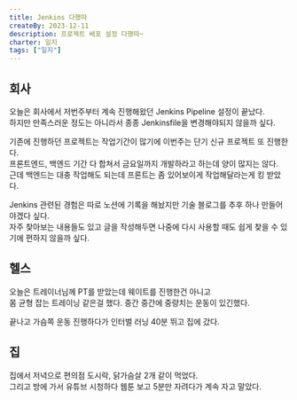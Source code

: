 ```yaml
---
title: Jenkins 다했따
createBy: 2023-12-11
description: 프로젝트 배포 설정 다했따~
charter: 일지
tags: ["일지"]
---
```


## 회사

오늘은 회사에서 저번주부터 계속 진행해왔던 Jenkins Pipeline 설정이 끝났다.  
하지만 만족스러운 정도는 아니라서 종종 Jenkinsfile을 변경해야되지 않을까 싶다.

기존에 진행하던 프로젝트는 작업기간이 많기에 이번주는 단기 신규 프로젝트 또 진행한다.  
프론트엔드, 백엔드 기간 다 합쳐서 금요일까지 개발하라고 하는데 양이 많지는 않다.  
근데 백엔드는 대충 작업해도 되는데 프론트는 좀 있어보이게 작업해달라는게 킹 받았다.

Jenkins 관련된 경험은 따로 노션에 기록을 해놨지만 기술 블로그를 추후 하나 만들어야겠다 싶다.  
자주 찾아보는 내용들도 있고 글을 작성해두면 나중에 다시 사용할 때도 쉽게 찾을 수 있기에 편하지 않을까 싶다.

## 헬스

오늘은 트레이너님께 PT를 받았는데 웨이트를 진행한건 아니고  
몸 균형 잡는 트레이닝 같은걸 했다. 중간 중간에 중량치는 운동이 있긴했다.

끝나고 가슴쪽 운동 진행하다가 인터벌 러닝 40분 뛰고 집에 갔다.

## 집

집에서 저녁으로 편의점 도시락, 닭가슴살 2개 같이 먹었다.  
그리고 방에 가서 유튜브 시청하다 웹툰 보고 5분만 자려다가 계속 자고 말았다.
